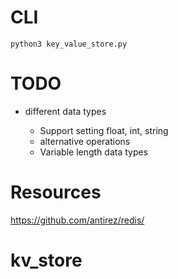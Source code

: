 # CLI

`python3 key_value_store.py`

# TODO 
- different data types
    
    - Support setting float, int, string
    - alternative operations
    - Variable length data types
# Resources
https://github.com/antirez/redis/


# kv_store

